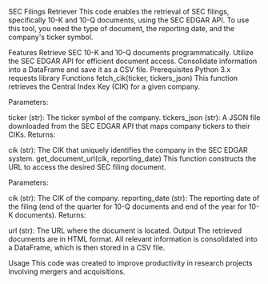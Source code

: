 SEC Filings Retriever
This code enables the retrieval of SEC filings, specifically 10-K and 10-Q documents, using the SEC EDGAR API. To use this tool, you need the type of document, the reporting date, and the company's ticker symbol.

Features
Retrieve SEC 10-K and 10-Q documents programmatically.
Utilize the SEC EDGAR API for efficient document access.
Consolidate information into a DataFrame and save it as a CSV file.
Prerequisites
Python 3.x
requests library
Functions
fetch_cik(ticker, tickers_json)
This function retrieves the Central Index Key (CIK) for a given company.

Parameters:

ticker (str): The ticker symbol of the company.
tickers_json (str): A JSON file downloaded from the SEC EDGAR API that maps company tickers to their CIKs.
Returns:

cik (str): The CIK that uniquely identifies the company in the SEC EDGAR system.
get_document_url(cik, reporting_date)
This function constructs the URL to access the desired SEC filing document.

Parameters:

cik (str): The CIK of the company.
reporting_date (str): The reporting date of the filing (end of the quarter for 10-Q documents and end of the year for 10-K documents).
Returns:

url (str): The URL where the document is located.
Output
The retrieved documents are in HTML format. All relevant information is consolidated into a DataFrame, which is then stored in a CSV file.

Usage
This code was created to improve productivity in research projects involving mergers and acquisitions.

	
